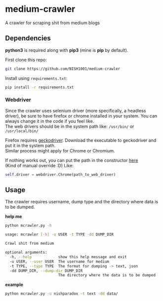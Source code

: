 # medium-crawler
A crawler for scraping shit from medium blogs

## Dependencies
**python3** is required along with **pip3** (mine is **pip** by default).

First clone this repo:
```bash
git clone https://github.com/NISH1001/medium-crawler
```

Install using `requirements.txt`:
```bash
pip install -r requirements.txt
```


### Webdriver
Since the crawler uses selenium driver (more specifically, a headless driver), be sure to have firefox or chrome installed
in your system. You can always change it in the code if you feel like.  
The web drivers should be in the system path like:
`/usr/bin/`  or `/usr/local/bin/`  

Firefox requires [geckodriver](https://github.com/mozilla/geckodriver). Download the executable to geckodriver and put it in 
the system path.  
Similar process might apply for Chrome or Chromium.  

If nothing works out, you can put the path in the constructor [here](https://github.com/NISH1001/medium-crawler/blob/master/link_fetcher.py#L24)  
(Kind of manual override :D)
Like:
```python
self.driver = webdriver.Chrome(path_to_web_driver)
```

## Usage
The crawler requires username, dump type and the directory where data is to be dumped.  

**help me**
```bash
python mcrawler.py -h
```

```bash
usage: mcrawler [-h] -u USER -t TYPE -dd DUMP_DIR

Crawl shit from medium

optional arguments:
  -h, --help            show this help message and exit
  -u USER, --user USER  The username for medium
  -t TYPE, --type TYPE  The format for dumping -> text, json
  -dd DUMP_DIR, --dump-dir DUMP_DIR
                        The directory where the data is to be dumped
```

**example**
```bash
python mcrawler.py -u nishparadox -t text -dd data/
```
